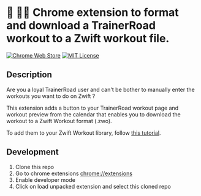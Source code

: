# 🚴 🚴‍♂️ Chrome extension to format and download a TrainerRoad workout to a Zwift workout file.

[![Chrome Web Store](https://img.shields.io/static/v1?label=chrome%20web%20store&message=v0.4.0&color=orange)](https://chrome.google.com/webstore/detail/trainerroad-workouts-to-z/hionaainojfejlajodojnnhfedmlipah) [![MIT License](https://img.shields.io/badge/license-MIT-9cf)](https://en.wikipedia.org/wiki/MIT_License)

## Description

Are you a loyal TrainerRoad user and can't be bother to manually enter the workouts you want to do on Zwift ?

This extension adds a button to your TrainerRoad workout page and workout preview from the calendar that enables you to download the workout to a Zwift Workout format (.zwo).

To add them to your Zwift Workout library, follow [this tutorial](https://www.zwift.com/news/11792-importing-and-sharing-custom-zwift-workouts?__znl=fr-fr).

## Development

1. Clone this repo
2. Go to chrome extensions [chrome://extensions](chrome://extensions)
3. Enable developer mode
4. Click on load unpacked extension and select this cloned repo

